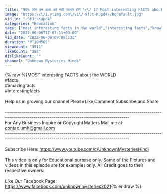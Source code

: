 ```yaml
---
title: "99% लोग इन बातो को नहीं जानते होंगे \/\/ 17 Most interesting FACTS about the WORLD || Wonder Facts #47"
image: "https:\/\/i.ytimg.com\/vi\/-9fJt-Kupd4\/hqdefault.jpg"
vid_id: "-9fJt-Kupd4"
categories: "Education"
tags: ["most interesting facts in the world","interesting facts","knowledgeable facts"]
date: "2022-06-06T17:07:11+03:00"
vid_date: "2022-06-06T09:08:13Z"
duration: "PT10M56S"
viewcount: "3911"
likeCount: "388"
dislikeCount: ""
channel: "Unknown Mysteries Hindi"
---
```

{% raw %}MOST interesting FACTS about the WORLD<br />#facts<br />#amazingfacts<br />#interestingfacts<br /><br />Help us in growing our channel Please Like,Comment,Subscribe and Share<br /><br />--------------------------------------------------------------------------------------------------------------------------------------------<br />For Any Business Inquire or Copyright Matters Mail me at: contac.umh@gmail.com <br />--------------------------------------------------------------------------------------------------------------------------------------------<br /><br />Subscribe Here: <a rel="nofollow" target="blank" href="https://www.youtube.com/c/UnknownMysteriesHindi">https://www.youtube.com/c/UnknownMysteriesHindi</a><br /><br />This video is only for Educational purpose only. Some of the Pictures and videos in this episode are for examples only. All Credit goes to their respective owners.<br /><br />Like Our Facebook Page: <a rel="nofollow" target="blank" href="https://www.facebook.com/unknownmysteries2021">https://www.facebook.com/unknownmysteries2021</a>{% endraw %}
